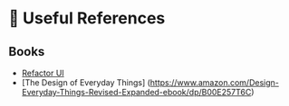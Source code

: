 # :crystal_ball: Useful References 

## Books

- [Refactor UI](https://drive.google.com/file/d/1i59dnktbU1NGHGP9B_rWSOrY1kz_cJqi/view)
- [The Design of Everyday Things] (https://www.amazon.com/Design-Everyday-Things-Revised-Expanded-ebook/dp/B00E257T6C)

